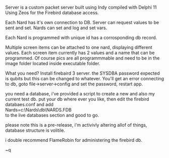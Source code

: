 Server is a custom packet server built using Indy compiled with Delphi 11
Using Zeos for the Firebird database access.

Each Nard has it's own connection to DB.
Server can request values to be sent and set.
Nards can set and log and set vars.

Each Nard is programmed with unique id has a corrosponding db record.

Multiple screen items can be attached to one nard, displaying different values.
Each screen item currently has 2 values and a name that can be programmed.
Of course pics are all programmmable and need to be in the image folder located inside executable folder.

What you need?
Install firebaird 3 server.
the SYSDBA password expected is qubits but this can be changed to whatever.
You'll get an error connecting to db, goto file->server->config and set the password, restart app.

you need a database, i've provided a script to create a new and also my current test db.
put your db where ever you like, then edit the firebird databaes.conf and add<br>
Nards=c:\Nards\db\NARDS.FDB<br>
to the live databases section and good to go.

please note this is a pre-release, i'm activivly altering allof of things, database structure is volitile.

i double recommend FlameRobin for administering the firebird db.

~q



